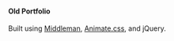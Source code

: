 #### Old Portfolio

<p>
  Built using <a href="https://middlemanapp.com/">Middleman</a>, <a href="https://github.com/daneden/animate.css">Animate.css</a>, and jQuery.
</p>
